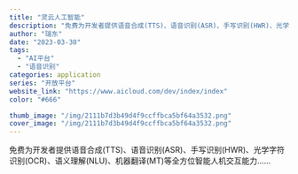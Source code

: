 ```yaml
---
title: "灵云人工智能"
description: "免费为开发者提供语音合成(TTS)、语音识别(ASR)、手写识别(HWR)、光学字符识别(OCR)、语义理解(NLU)、"
author: "瑞东"
date: "2023-03-30"
tags:
  - "AI平台"
  - "语音识别"
categories: application
series: "开放平台"
website_link: "https://www.aicloud.com/dev/index/index"
color: "#666"

thumb_image: "/img/2111b7d3b49d4f9ccffbca5bf64a3532.png"
cover_image: "/img/2111b7d3b49d4f9ccffbca5bf64a3532.png"
---
```


免费为开发者提供语音合成(TTS)、语音识别(ASR)、手写识别(HWR)、光学字符识别(OCR)、语义理解(NLU)、机器翻译(MT)等全方位智能人机交互能力……